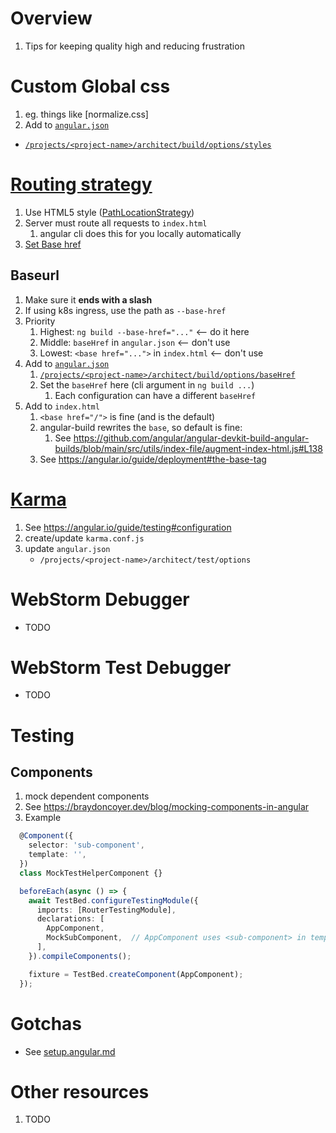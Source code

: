 # Overview
1. Tips for keeping quality high and reducing frustration


# Custom Global css
1. eg. things like [normalize.css]
1. Add to [`angular.json`](https://angular.io/guide/workspace-config#angular-workspace-configuration)
  - [`/projects/<project-name>/architect/build/options/styles`](https://angular.io/guide/workspace-config#style-script-config)


# [Routing strategy](https://angular.io/guide/router#choosing-a-routing-strategy)
1. Use HTML5 style ([PathLocationStrategy](https://angular.io/api/common/PathLocationStrategy))
1. Server must route all requests to `index.html`
    1. angular cli does this for you locally automatically 
1. [Set Base href](https://angular.io/guide/router#base-href)

## Baseurl
1. Make sure it **ends with a slash**
1. If using k8s ingress, use the path as `--base-href`
1. Priority
    1. Highest: `ng build --base-href="..."`  <-- do it here
    1. Middle:  `baseHref` in `angular.json`  <-- don't use
    1. Lowest: `<base href="...">` in `index.html`  <-- don't use
1. Add to [`angular.json`](https://angular.io/guide/workspace-config#angular-workspace-configuration)
    1. [`/projects/<project-name>/architect/build/options/baseHref`](https://angular.io/guide/workspace-config#base-href)
    1. Set the `baseHref` here (cli argument in `ng build ...`)
        1. Each configuration can have a different `baseHref`
1. Add to `index.html`
    1. `<base href="/">` is fine (and is the default)
    1.  angular-build rewrites the `base`, so default is fine:
        1. See https://github.com/angular/angular-devkit-build-angular-builds/blob/main/src/utils/index-file/augment-index-html.js#L138
    1. See https://angular.io/guide/deployment#the-base-tag


# [Karma](https://angular.io/guide/testing#configuration)
1. See https://angular.io/guide/testing#configuration
1. create/update `karma.conf.js`
1. update `angular.json`
    - `/projects/<project-name>/architect/test/options`


# WebStorm Debugger
- TODO


# WebStorm Test Debugger
- TODO


# Testing

## Components
1. mock dependent components
1. See https://braydoncoyer.dev/blog/mocking-components-in-angular
1. Example
```ts
  @Component({
    selector: 'sub-component',
    template: '',
  })
  class MockTestHelperComponent {}

  beforeEach(async () => {
    await TestBed.configureTestingModule({
      imports: [RouterTestingModule],
      declarations: [
        AppComponent,
        MockSubComponent,  // AppComponent uses <sub-component> in template
      ],
    }).compileComponents();

    fixture = TestBed.createComponent(AppComponent);
  });
```

# Gotchas
- See [setup.angular.md](./setup.angular.md)      

# Other resources
1. TODO

